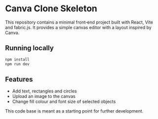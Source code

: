 # Canva Clone Skeleton

This repository contains a minimal front‑end project built with React, Vite and fabric.js. It provides a simple canvas editor with a layout inspired by Canva.

## Running locally

```bash
npm install
npm run dev
```

## Features

- Add text, rectangles and circles
- Upload an image to the canvas
- Change fill colour and font size of selected objects

This code base is meant as a starting point for further development.
